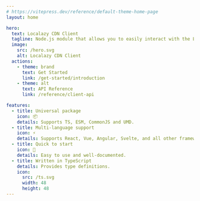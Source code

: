 ```yaml
---
# https://vitepress.dev/reference/default-theme-home-page
layout: home

hero:
  text: Localazy CDN Client
  tagline: Node.js module that allows you to easily interact with the Localazy CDN
  image:
    src: /hero.svg
    alt: Localazy CDN Client
  actions:
    - theme: brand
      text: Get Started
      link: /get-started/introduction
    - theme: alt
      text: API Reference
      link: /reference/client-api

features:
  - title: Universal package
    icon: 📦
    details: Supports TS, ESM, CommonJS and UMD.
  - title: Multi-language support
    icon: ⚡️
    details: Supports React, Vue, Angular, Svelte, and all other frameworks.
  - title: Quick to start
    icon: 🚀
    details: Easy to use and well-documented.
  - title: Written in TypeScript
    details: Provides type definitions.
    icon:
      src: /ts.svg
      width: 48
      height: 48
---
```

